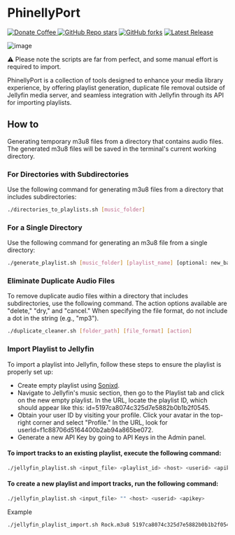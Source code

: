 # PhinellyPort
<p>
    <a href="https://www.buymeacoffee.com/mattiasghodsian" target="_new">
        <img src="https://img.shields.io/badge/Donate-Coffee-blue?style=for-the-badge&amp;logo=buymeacoffee" alt="Donate Coffee">
    </a>
    <a href="https://github.com/mattiasghodsian/PhinellyPort/stargazers" target="_new"><img alt="GitHub Repo stars" src="https://img.shields.io/github/stars/mattiasghodsian/PhinellyPort?style=for-the-badge&logo=github&label=Stars&color=blue"></a>
    <a href="https://github.com/mattiasghodsian/PhinellyPort/network/members" target="_new"><img alt="GitHub forks" src="https://img.shields.io/github/forks/mattiasghodsian/PhinellyPort?style=for-the-badge&logo=github&label=Forks&color=blue"></a>
    <a href="https://github.com/mattiasghodsian/PhinellyPort/releases/latest" target="_new"><img alt="Latest Release" src="https://img.shields.io/github/v/release/mattiasghodsian/PhinellyPort?style=for-the-badge&logo=github&label=Latest%20Release&color=blue"></a>

</p>

![image](https://user-images.githubusercontent.com/20265517/236677272-e58a3972-b4ae-494e-8533-a75a50b03a80.png)

<p>⚠️ Please note the scripts are far from perfect, and some manual effort is required to import.</center>

PhinellyPort is a collection of tools designed to enhance your media library experience, by offering playlist generation, duplicate file removal outside of Jellyfin media server, and seamless integration with Jellyfin through its API for importing playlists.

## How to
Generating temporary m3u8 files from a directory that contains audio files. The generated m3u8 files will be saved in the terminal's current working directory.

### For Directories with Subdirectories
Use the following command for generating m3u8 files from a directory that includes subdirectories:
```sh
./directories_to_playlists.sh [music_folder]
```
### For a Single Directory
Use the following command for generating an m3u8 file from a single directory:
```sh
./generate_playlist.sh [music_folder] [playlist_name] [optional: new_base_path]
```
### Eliminate Duplicate Audio Files
To remove duplicate audio files within a directory that includes subdirectories, use the following command. The action options available are "delete," "dry," and "cancel." When specifying the file format, do not include a dot in the string (e.g., "mp3").
```sh
./duplicate_cleaner.sh [folder_path] [file_format] [action]
```

### Import Playlist to Jellyfin
To import a playlist into Jellyfin, follow these steps to ensure the playlist is properly set up:

- Create empty playlist using [Sonixd](https://github.com/jeffvli/sonixd).
- Navigate to Jellyfin's music section, then go to the Playlist tab and click on the new empty playlist. In the URL, locate the playlist ID, which should appear like this: id=5197ca8074c325d7e5882b0b1b2f0545.
- Obtain your user ID by visiting your profile. Click your avatar in the top-right corner and select "Profile." In the URL, look for userId=f1c88706d5164400b2ab94a865be072.
- Generate a new API Key by going to API Keys in the Admin panel.

#### To import tracks to an existing playlist, execute the following command:
```sh
./jellyfin_playlist.sh <input_file> <playlist_id> <host> <userid> <apikey>
```

#### To create a new playlist and import tracks, run the following command:
```sh
./jellyfin_playlist.sh <input_file> "" <host> <userid> <apikey>
```

Example
```sh
./jellyfin_playlist_import.sh Rock.m3u8 5197ca8074c325d7e5882b0b1b2f0545 example.com f1c88706d5164400b2ab94a865be072 0050cbe10cf149e000dd8b18c623c780
```
